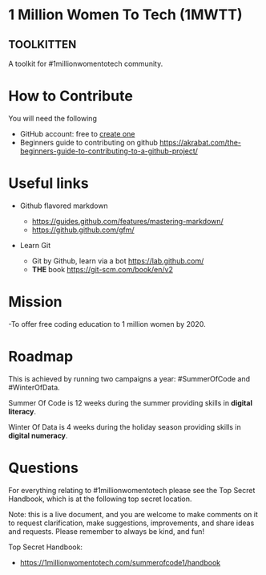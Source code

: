 # 1 Million Women To Tech (1MWTT)

## TOOLKITTEN

A toolkit for #1millionwomentotech community.

# How to Contribute

You will need the following
- GitHub account: free to [create one](https://github.com/join)
- Beginners guide to contributing on github https://akrabat.com/the-beginners-guide-to-contributing-to-a-github-project/

# Useful links

- Github flavored markdown 
  - https://guides.github.com/features/mastering-markdown/
  - https://github.github.com/gfm/

- Learn Git
  - Git by Github, learn via a bot https://lab.github.com/
  - **THE** book https://git-scm.com/book/en/v2

# Mission

-To offer free coding education to 1 million women by 2020.

# Roadmap

This is achieved by running two campaigns a year: #SummerOfCode and #WinterOfData.

Summer Of Code is 12 weeks during the summer providing skills in **digital literacy**.

Winter Of Data is 4 weeks during the holiday season providing skills in **digital numeracy**.

# Questions

For everything relating to #1millionwomentotech please see the Top Secret Handbook, which is at the following top secret location.

Note: this is a live document, and you are welcome to make comments on it to request clarification, make suggestions, improvements, and share ideas and requests. Please remember to always be kind, and fun!

Top Secret Handbook:
- https://1millionwomentotech.com/summerofcode1/handbook 
